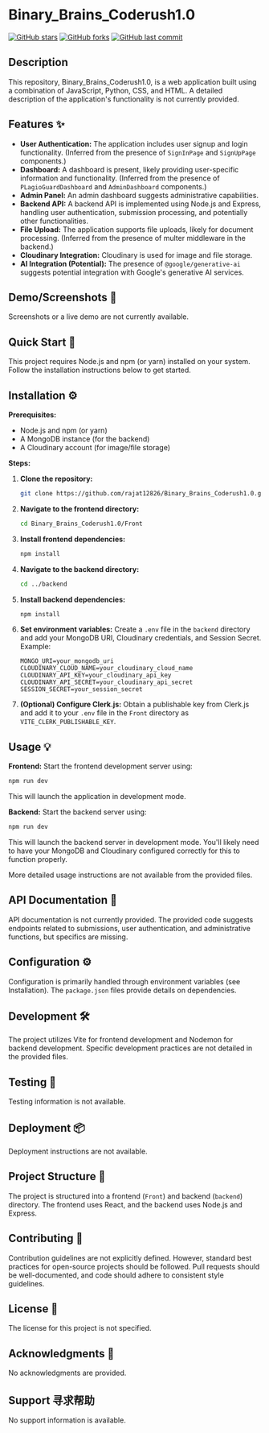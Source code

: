 # Binary_Brains_Coderush1.0

[![GitHub stars](https://img.shields.io/github/stars/rajat12826/Binary_Brains_Coderush1.0?style=for-the-badge)](https://github.com/rajat12826/Binary_Brains_Coderush1.0/stargazers)
[![GitHub forks](https://img.shields.io/github/forks/rajat12826/Binary_Brains_Coderush1.0?style=for-the-badge)](https://github.com/rajat12826/Binary_Brains_Coderush1.0/network)
[![GitHub last commit](https://img.shields.io/github/last-commit/rajat12826/Binary_Brains_Coderush1.0?style=for-the-badge)](https://github.com/rajat12826/Binary_Brains_Coderush1.0/commits/main)


## Description

This repository, Binary_Brains_Coderush1.0, is a web application built using a combination of JavaScript, Python, CSS, and HTML.  A detailed description of the application's functionality is not currently provided.


## Features ✨

*   **User Authentication:**  The application includes user signup and login functionality.  (Inferred from the presence of `SignInPage` and `SignUpPage` components.)
*   **Dashboard:** A dashboard is present, likely providing user-specific information and functionality. (Inferred from the presence of `PLagioGuardDashboard` and `AdminDashboard` components.)
*   **Admin Panel:**  An admin dashboard suggests administrative capabilities.
*   **Backend API:** A backend API is implemented using Node.js and Express, handling user authentication, submission processing, and potentially other functionalities.
*   **File Upload:** The application supports file uploads, likely for document processing. (Inferred from the presence of multer middleware in the backend.)
*   **Cloudinary Integration:** Cloudinary is used for image and file storage.
*   **AI Integration (Potential):** The presence of `@google/generative-ai` suggests potential integration with Google's generative AI services.


## Demo/Screenshots 📸

Screenshots or a live demo are not currently available.


## Quick Start 🚀

This project requires Node.js and npm (or yarn) installed on your system.  Follow the installation instructions below to get started.


## Installation ⚙️

**Prerequisites:**

*   Node.js and npm (or yarn)
*   A MongoDB instance (for the backend)
*   A Cloudinary account (for image/file storage)

**Steps:**

1.  **Clone the repository:**

    ```bash
    git clone https://github.com/rajat12826/Binary_Brains_Coderush1.0.git
    ```

2.  **Navigate to the frontend directory:**

    ```bash
    cd Binary_Brains_Coderush1.0/Front
    ```

3.  **Install frontend dependencies:**

    ```bash
    npm install
    ```

4.  **Navigate to the backend directory:**

    ```bash
    cd ../backend
    ```

5.  **Install backend dependencies:**

    ```bash
    npm install
    ```

6. **Set environment variables:** Create a `.env` file in the `backend` directory and add your MongoDB URI, Cloudinary credentials, and Session Secret.  Example:

    ```
    MONGO_URI=your_mongodb_uri
    CLOUDINARY_CLOUD_NAME=your_cloudinary_cloud_name
    CLOUDINARY_API_KEY=your_cloudinary_api_key
    CLOUDINARY_API_SECRET=your_cloudinary_api_secret
    SESSION_SECRET=your_session_secret
    ```

7. **(Optional) Configure Clerk.js:** Obtain a publishable key from Clerk.js and add it to your `.env` file in the `Front` directory as `VITE_CLERK_PUBLISHABLE_KEY`.


## Usage 💡

**Frontend:**  Start the frontend development server using:

```bash
npm run dev
```

This will launch the application in development mode.

**Backend:** Start the backend server using:

```bash
npm run dev
```

This will launch the backend server in development mode.  You'll likely need to have your MongoDB and Cloudinary configured correctly for this to function properly.

More detailed usage instructions are not available from the provided files.


## API Documentation 📖

API documentation is not currently provided.  The provided code suggests endpoints related to submissions, user authentication, and administrative functions, but specifics are missing.


## Configuration ⚙️

Configuration is primarily handled through environment variables (see Installation).  The `package.json` files provide details on dependencies.


## Development 🛠️

The project utilizes Vite for frontend development and Nodemon for backend development.  Specific development practices are not detailed in the provided files.


## Testing 🧪

Testing information is not available.


## Deployment 📦

Deployment instructions are not available.


## Project Structure 📁

The project is structured into a frontend (`Front`) and backend (`backend`) directory.  The frontend uses React, and the backend uses Node.js and Express.


## Contributing 🤝

Contribution guidelines are not explicitly defined.  However, standard best practices for open-source projects should be followed.  Pull requests should be well-documented, and code should adhere to consistent style guidelines.


## License 📜

The license for this project is not specified.


## Acknowledgments 🙏

No acknowledgments are provided.


## Support 寻求帮助

No support information is available.
